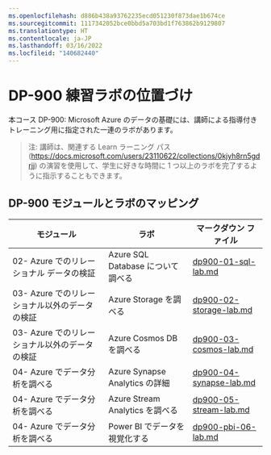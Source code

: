 ```yaml
---
ms.openlocfilehash: d886b438a93762235ecd051230f873dae1b674ce
ms.sourcegitcommit: 1117342052bce0bbd5a703bd1f763862b9129807
ms.translationtype: HT
ms.contentlocale: ja-JP
ms.lasthandoff: 03/16/2022
ms.locfileid: "140682440"
---
```

# <a name="dp-900-trainer-lab-mapping"></a>DP-900 練習ラボの位置づけ

本コース DP-900: Microsoft Azure のデータの基礎には、講師による指導付きトレーニング用に指定された一連のラボがあります。 

> 注: 講師は、関連する Learn ラーニング パス (https://docs.microsoft.com/users/23110622/collections/0kjyh8rn5gdrjj) の演習を使用して、学生に好きな時間に 1 つ以上のラボを完了するように指示することもできます。 

## <a name="dp-900-module-mapping-to-labs"></a>DP-900 モジュールとラボのマッピング

| モジュール | ラボ | マークダウン ファイル |
| --- | --- | --- |
| 02- Azure でのリレーショナル データの検証 | Azure SQL Database について調べる | [dp900-01-sql-lab.md](https://github.com/MicrosoftLearning/DP-900T00A-Azure-Data-Fundamentals/blob/master/Instructions/Labs/dp900-01-sql-lab.md) |
| 03- Azure でのリレーショナル以外のデータの検証 | Azure Storage を調べる | [dp900-02-storage-lab.md](https://github.com/MicrosoftLearning/DP-900T00A-Azure-Data-Fundamentals/blob/master/Instructions/Labs/dp900-02-storage-lab.md) |
| 03- Azure でのリレーショナル以外のデータの検証| Azure Cosmos DB を調べる  | [dp900-03-cosmos-lab.md](https://github.com/MicrosoftLearning/DP-900T00A-Azure-Data-Fundamentals/blob/master/Instructions/Labs/dp900-03-cosmos-lab.md) |
| 04- Azure でデータ分析を調べる | Azure Synapse Analytics の詳細 | [dp900-04-synapse-lab.md](https://github.com/MicrosoftLearning/DP-900T00A-Azure-Data-Fundamentals/blob/master/Instructions/Labs/dp900-04-synapse-lab.md) |
| 04- Azure でデータ分析を調べる | Azure Stream Analytics を調べる | [dp900-05-stream-lab.md](https://github.com/MicrosoftLearning/DP-900T00A-Azure-Data-Fundamentals/blob/master/Instructions/Labs/dp900-05-stream-lab.md) |
| 04- Azure でデータ分析を調べる | Power BI でデータを視覚化する | [dp900-pbi-06-lab.md](https://github.com/MicrosoftLearning/DP-900T00A-Azure-Data-Fundamentals/blob/master/Instructions/Labs/dp900-pbi-06-lab.md) |
